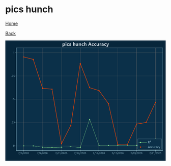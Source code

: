 # pics hunch

[Home](../index.md)

[Back](pics.md)

![hunch R²](../images/pics_hunch_Accuracy.png "hunch R²")


